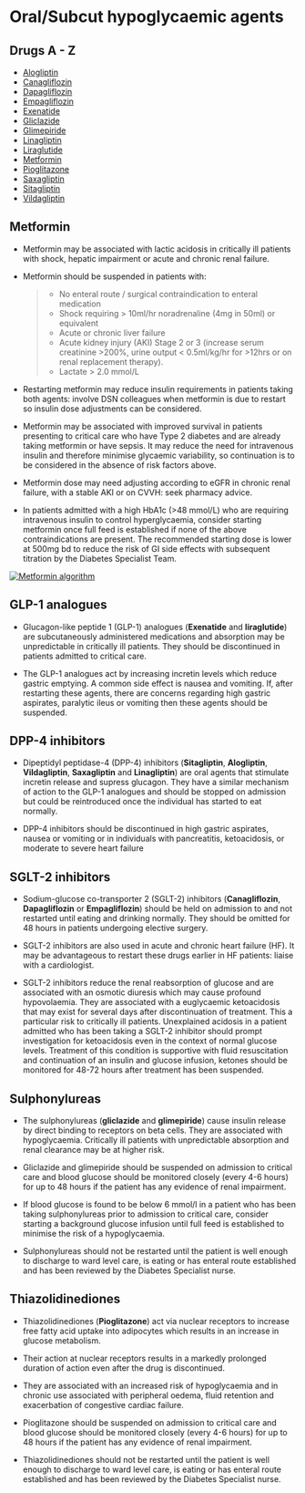 # Oral/Subcut hypoglycaemic agents

## Drugs A - Z

- [Alogliptin](#dpp-4-inhibitors)
- [Canagliflozin](#sglt-2-inhibitors)
- [Dapagliflozin](#sglt-2-inhibitors)
- [Empagliflozin](#sglt-2-inhibitors)
- [Exenatide](#glp-1-analogues)
- [Gliclazide](#sulphonylureas)
- [Glimepiride](#sulphonylureas)
- [Linagliptin](#dpp-4-inhibitors)
- [Liraglutide](#glp-1-analogues)
- [Metformin](#metformin)
- [Pioglitazone](#thiazolidinediones)
- [Saxagliptin](#dpp-4-inhibitors)
- [Sitagliptin](#dpp-4-inhibitors)
- [Vildagliptin](#dpp-4-inhibitors)

## Metformin

- Metformin may be associated with lactic acidosis in critically ill patients with shock, hepatic impairment or acute and chronic renal failure.

- Metformin should be suspended in patients with:
  > - No enteral route / surgical contraindication to enteral medication
  > - Shock requiring > 10ml/hr noradrenaline (4mg in 50ml) or equivalent
  > - Acute or chronic liver failure
  > - Acute kidney injury (AKI) Stage 2 or 3 (increase serum creatinine >200%, urine output < 0.5ml/kg/hr for >12hrs or on renal replacement therapy).
  > - Lactate > 2.0 mmol/L

- Restarting metformin may reduce insulin requirements in patients taking both agents: involve DSN colleagues when metformin is due to restart so insulin dose adjustments can be considered.

- Metformin may be associated with improved survival in patients presenting to critical care who have Type 2 diabetes and are already taking metformin or have sepsis. It may reduce the need for intravenous insulin and therefore minimise glycaemic variability, so continuation is to be considered in the absence of risk factors above.

- Metformin dose may need adjusting according to eGFR in chronic renal failure, with a stable AKI or on CVVH: seek pharmacy advice.

- In patients admitted with a high HbA1c (>48 mmol/L) who are requiring intravenous insulin to control hyperglycaemia, consider starting metformin once full feed is established if none of the above contraindications are present.  The recommended starting dose is lower at 500mg bd to reduce the risk of GI side effects with subsequent titration by the Diabetes Specialist Team.

<!-- insert flowchart SVG code -->
[![Metformin algorithm](/metformin.svg)](/metformin.pdf)

## GLP-1 analogues

- Glucagon-like peptide 1 (GLP-1) analogues (**Exenatide** and **liraglutide**) are subcutaneously administered medications and absorption may be unpredictable in critically ill patients. They should be discontinued in patients admitted to critical care.

- The GLP-1 analogues act by increasing incretin levels which reduce gastric emptying. A common side effect is nausea and vomiting. If, after restarting these agents, there are concerns regarding high gastric aspirates, paralytic ileus or vomiting then these agents should be suspended.

## DPP-4 inhibitors

- Dipeptidyl peptidase-4 (DPP-4) inhibitors (**Sitagliptin**, **Alogliptin**, **Vildagliptin**, **Saxagliptin** and **Linagliptin**) are oral agents that stimulate incretin release and supress glucagon. They have a similar mechanism of action to the GLP-1 analogues and should be stopped on admission but could be reintroduced once the individual has started to eat normally.

- DPP-4 inhibitors should be discontinued in high gastric aspirates, nausea or vomiting or in individuals with pancreatitis, ketoacidosis, or moderate to severe heart failure

## SGLT-2 inhibitors

- Sodium-glucose co-transporter 2 (SGLT-2) inhibitors (**Canagliflozin**, **Dapagliflozin** or **Empagliflozin**) should be held on admission to and not restarted until eating and drinking normally. They should be omitted for 48 hours in patients undergoing elective surgery.

- SGLT-2 inhibitors are also used in acute and chronic heart failure (HF). It may be advantageous to restart these drugs earlier in HF patients: liaise with a cardiologist.

- SGLT-2 inhibitors reduce the renal reabsorption of glucose and are associated with an osmotic diuresis which may cause profound hypovolaemia.  They are associated with a euglycaemic ketoacidosis that may exist for several days after discontinuation of treatment. This a particular risk to critically ill patients. Unexplained acidosis in a patient admitted who has been taking a SGLT-2 inhibitor should prompt investigation for ketoacidosis even in the context of normal glucose levels. Treatment of this condition is supportive with fluid resuscitation and continuation of an insulin and glucose infusion, ketones should be monitored for 48-72 hours after treatment has been suspended.

## Sulphonylureas

- The sulphonylureas (**gliclazide** and **glimepiride**) cause insulin release by direct binding to receptors on beta cells. They are associated with hypoglycaemia. Critically ill patients with unpredictable absorption and renal clearance may be at higher risk.

- Gliclazide and glimepiride should be suspended on admission to critical care and blood glucose should be monitored closely (every 4-6 hours) for up to 48 hours if the patient has any evidence of renal impairment.  

- If blood glucose is found to be below 6 mmol/l in a patient who has been taking sulphonylureas prior to admission to critical care, consider starting a background glucose infusion until full feed is established to minimise the risk of a hypoglycaemia.

- Sulphonylureas should not be restarted until the patient is well enough to discharge to ward level care, is eating or has enteral route established and has been reviewed by the Diabetes Specialist nurse.

## Thiazolidinediones

- Thiazolidinediones (**Pioglitazone**) act via nuclear receptors to increase free fatty acid uptake into adipocytes which results in an increase in glucose metabolism.

- Their action at nuclear receptors results in a markedly prolonged duration of action even after the drug is discontinued.

- They are associated with an increased risk of hypoglycaemia and in chronic use associated with peripheral oedema, fluid retention and exacerbation of congestive cardiac failure.

- Pioglitazone should be suspended on admission to critical care and blood glucose should be monitored closely (every 4-6 hours) for up to 48 hours if the patient has any evidence of renal impairment.  

- Thiazolidinediones should not be restarted until the patient is well enough to discharge to ward level care, is eating or has enteral route established and has been reviewed by the Diabetes Specialist nurse.
